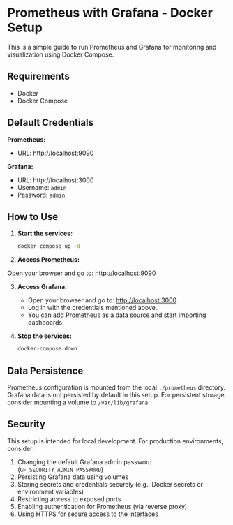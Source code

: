 # Prometheus with Grafana - Docker Setup

This is a simple guide to run Prometheus and Grafana for monitoring and visualization using Docker Compose.

## Requirements

- Docker  
- Docker Compose  

## Default Credentials

**Prometheus:**  
- URL: http://localhost:9090  

**Grafana:**  
- URL: http://localhost:3000  
- Username: `admin`  
- Password: `admin`  

## How to Use

1. **Start the services:**

    ```bash
    docker-compose up -d
    ```

2. **Access Prometheus:**

Open your browser and go to: [http://localhost:9090](http://localhost:9090)

3. **Access Grafana:**

    - Open your browser and go to: [http://localhost:3000](http://localhost:3000)  
    - Log in with the credentials mentioned above.  
    - You can add Prometheus as a data source and start importing dashboards.

4. **Stop the services:**

    ```bash
    docker-compose down
    ```

## Data Persistence

Prometheus configuration is mounted from the local `./prometheus` directory.  
Grafana data is not persisted by default in this setup. For persistent storage, consider mounting a volume to `/var/lib/grafana`.

## Security

This setup is intended for local development. For production environments, consider:

1. Changing the default Grafana admin password (`GF_SECURITY_ADMIN_PASSWORD`)  
2. Persisting Grafana data using volumes  
3. Storing secrets and credentials securely (e.g., Docker secrets or environment variables)  
4. Restricting access to exposed ports  
5. Enabling authentication for Prometheus (via reverse proxy)  
6. Using HTTPS for secure access to the interfaces  
